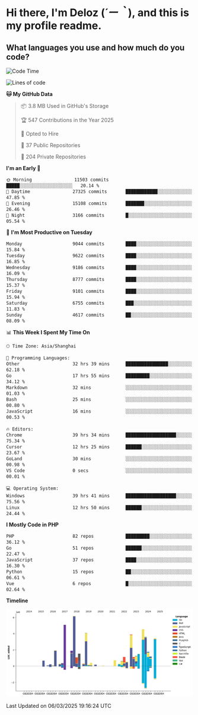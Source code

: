 # **Hi there, I'm Deloz (*´ー｀*), and this is my profile readme.**

## **What languages you use and how much do you code?**

<!--START_SECTION:waka-->
![Code Time](http://img.shields.io/badge/Code%20Time-5%2C838%20hrs%2046%20mins-blue)

![Lines of code](https://img.shields.io/badge/From%20Hello%20World%20I%27ve%20Written-49.9%20million%20lines%20of%20code-blue)

**🐱 My GitHub Data** 

> 📦 3.8 MB Used in GitHub's Storage 
 > 
> 🏆 547 Contributions in the Year 2025
 > 
> 💼 Opted to Hire
 > 
> 📜 37 Public Repositories 
 > 
> 🔑 204 Private Repositories 
 > 
**I'm an Early 🐤** 

```text
🌞 Morning                11503 commits       █████░░░░░░░░░░░░░░░░░░░░   20.14 % 
🌆 Daytime                27325 commits       ████████████░░░░░░░░░░░░░   47.85 % 
🌃 Evening                15108 commits       ███████░░░░░░░░░░░░░░░░░░   26.46 % 
🌙 Night                  3166 commits        █░░░░░░░░░░░░░░░░░░░░░░░░   05.54 % 
```
📅 **I'm Most Productive on Tuesday** 

```text
Monday                   9044 commits        ████░░░░░░░░░░░░░░░░░░░░░   15.84 % 
Tuesday                  9622 commits        ████░░░░░░░░░░░░░░░░░░░░░   16.85 % 
Wednesday                9186 commits        ████░░░░░░░░░░░░░░░░░░░░░   16.09 % 
Thursday                 8777 commits        ████░░░░░░░░░░░░░░░░░░░░░   15.37 % 
Friday                   9101 commits        ████░░░░░░░░░░░░░░░░░░░░░   15.94 % 
Saturday                 6755 commits        ███░░░░░░░░░░░░░░░░░░░░░░   11.83 % 
Sunday                   4617 commits        ██░░░░░░░░░░░░░░░░░░░░░░░   08.09 % 
```


📊 **This Week I Spent My Time On** 

```text
🕑︎ Time Zone: Asia/Shanghai

💬 Programming Languages: 
Other                    32 hrs 39 mins      ████████████████░░░░░░░░░   62.18 % 
Go                       17 hrs 55 mins      █████████░░░░░░░░░░░░░░░░   34.12 % 
Markdown                 32 mins             ░░░░░░░░░░░░░░░░░░░░░░░░░   01.03 % 
Bash                     25 mins             ░░░░░░░░░░░░░░░░░░░░░░░░░   00.80 % 
JavaScript               16 mins             ░░░░░░░░░░░░░░░░░░░░░░░░░   00.53 % 

🔥 Editors: 
Chrome                   39 hrs 34 mins      ███████████████████░░░░░░   75.34 % 
Cursor                   12 hrs 25 mins      ██████░░░░░░░░░░░░░░░░░░░   23.67 % 
GoLand                   30 mins             ░░░░░░░░░░░░░░░░░░░░░░░░░   00.98 % 
VS Code                  0 secs              ░░░░░░░░░░░░░░░░░░░░░░░░░   00.01 % 

💻 Operating System: 
Windows                  39 hrs 41 mins      ███████████████████░░░░░░   75.56 % 
Linux                    12 hrs 50 mins      ██████░░░░░░░░░░░░░░░░░░░   24.44 % 
```

**I Mostly Code in PHP** 

```text
PHP                      82 repos            █████████░░░░░░░░░░░░░░░░   36.12 % 
Go                       51 repos            ██████░░░░░░░░░░░░░░░░░░░   22.47 % 
JavaScript               37 repos            ████░░░░░░░░░░░░░░░░░░░░░   16.30 % 
Python                   15 repos            ██░░░░░░░░░░░░░░░░░░░░░░░   06.61 % 
Vue                      6 repos             █░░░░░░░░░░░░░░░░░░░░░░░░   02.64 % 
```



**Timeline**

![Lines of Code chart](https://raw.githubusercontent.com/deloz/deloz/main/assets/bar_graph.png)


 Last Updated on 06/03/2025 19:16:24 UTC
<!--END_SECTION:waka-->
